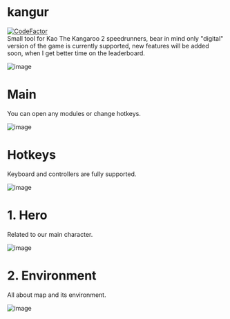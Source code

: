 # kangur

[![CodeFactor](https://www.codefactor.io/repository/github/ru-mii/kangur/badge)](https://www.codefactor.io/repository/github/ru-mii/kangur)  
Small tool for Kao The Kangaroo 2 speedrunners, bear in mind only "digital" version of the game is currently supported, new features will be added soon, when I get better time on the leaderboard.

![image](https://user-images.githubusercontent.com/118167137/203191024-af9ec190-70bf-4b43-8d0c-bbc9fb271ea8.png)

# Main
You can open any modules or change hotkeys.  

![image](https://user-images.githubusercontent.com/118167137/208281995-31aeef63-4a44-4b2e-add9-0825e63c5a3a.png)

# Hotkeys
Keyboard and controllers are fully supported.

![image](https://user-images.githubusercontent.com/118167137/208282046-9ffca5fb-4869-412a-a6c2-680bd5b4c3f7.png)

# 1. Hero
Related to our main character.

![image](https://user-images.githubusercontent.com/118167137/203188803-ee5cf9a1-4e3f-4b26-9c5f-eb0703552ff0.png)

# 2. Environment
All about map and its environment.

![image](https://user-images.githubusercontent.com/118167137/210568224-56d24dcd-b2d2-4b09-ba52-96de4b256ef9.png)
